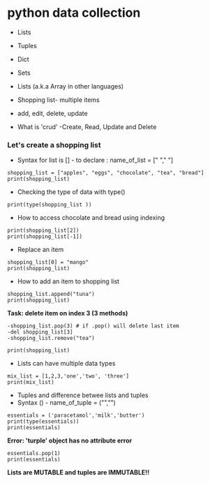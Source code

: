 # python data collection
- Lists
- Tuples
- Dict
- Sets

- Lists (a.k.a Array in other languages)


- Shopping list- multiple items
- add, edit, delete, update
- What is 'crud' -Create, Read, Update and Delete


### Let's create a shopping list
- Syntax for list is [] - to declare : name_of_list = [" "," "]

```
shopping_list = ["apples", "eggs", "chocolate", "tea", "bread"]
print(shopping_list)
```

- Checking the type of data with type()
```
print(type(shopping_list ))
```

- How to access chocolate and bread using indexing
```
print(shopping_list[2])
print(shopping_list[-1])
```

- Replace an item
```
shopping_list[0] = "mango"
print(shopping_list)
```
- How to add an item to shopping list
```
shopping_list.append("tuna")
print(shopping_list)
```

 **Task: delete item on index 3 (3 methods)**

```
-shopping_list.pop(3) # if .pop() will delete last item
-del shopping_list[3]
-shopping_list.remove("tea")

print(shopping_list)
```

- Lists can have multiple data types
```
mix_list = [1,2,3,'one','two', 'three']
print(mix_list)
```
- Tuples and difference betwee lists and tuples
- Syntax () - name_of_tuple = ("","")
```
essentials = ('paracetamol','milk','butter')
print(type(essentials))
print(essentials)
```
 **Error: 'turple' object has no attribute error**
```
essentials.pop(1)
print(essentials)
```
 **Lists are MUTABLE and tuples are IMMUTABLE!!**


